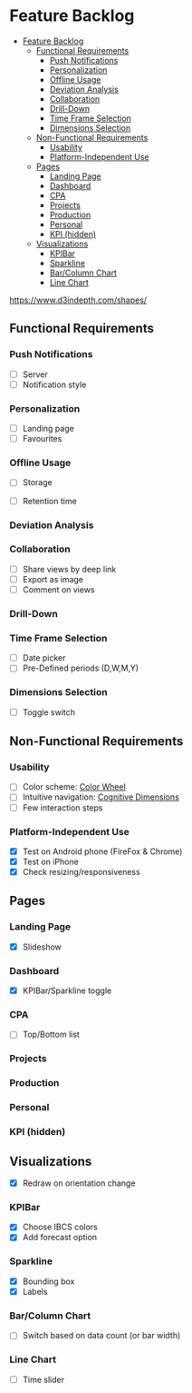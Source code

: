 # Feature Backlog

- [Feature Backlog](#feature-backlog)
  - [Functional Requirements](#functional-requirements)
    - [Push Notifications](#push-notifications)
    - [Personalization](#personalization)
    - [Offline Usage](#offline-usage)
    - [Deviation Analysis](#deviation-analysis)
    - [Collaboration](#collaboration)
    - [Drill-Down](#drill-down)
    - [Time Frame Selection](#time-frame-selection)
    - [Dimensions Selection](#dimensions-selection)
  - [Non-Functional Requirements](#non-functional-requirements)
    - [Usability](#usability)
    - [Platform-Independent Use](#platform-independent-use)
  - [Pages](#pages)
    - [Landing Page](#landing-page)
    - [Dashboard](#dashboard)
    - [CPA](#cpa)
    - [Projects](#projects)
    - [Production](#production)
    - [Personal](#personal)
    - [KPI (hidden)](#kpi-hidden)
  - [Visualizations](#visualizations)
    - [KPIBar](#kpibar)
    - [Sparkline](#sparkline)
    - [Bar/Column Chart](#barcolumn-chart)
    - [Line Chart](#line-chart)

https://www.d3indepth.com/shapes/

## Functional Requirements

### Push Notifications

- [ ] Server
- [ ] Notification style

### Personalization

- [ ] Landing page
- [ ] Favourites

### Offline Usage

- [ ] Storage
- [ ] Retention time


### Deviation Analysis

### Collaboration

- [ ] Share views by deep link
- [ ] Export as image
- [ ] Comment on views

### Drill-Down

### Time Frame Selection

- [ ] Date picker
- [ ] Pre-Defined periods (D,W,M,Y)

### Dimensions Selection

- [ ] Toggle switch

## Non-Functional Requirements

### Usability

- [ ] Color scheme: [Color Wheel](https://color.adobe.com/de/create/color-wheel)
- [ ] Intuitive navigation: [Cognitive Dimensions](https://www.uxbooth.com/articles/a-usable-guide-to-cognitive-dimensions/)
- [ ] Few interaction steps

### Platform-Independent Use

- [X] Test on Android phone (FireFox & Chrome)
- [X] Test on iPhone
- [X] Check resizing/responsiveness

## Pages

### Landing Page

- [X] Slideshow

### Dashboard

- [X] KPIBar/Sparkline toggle

### CPA

- [ ] Top/Bottom list

### Projects

### Production

### Personal

### KPI (hidden)

## Visualizations

- [X] Redraw on orientation change

### KPIBar

- [X] Choose IBCS colors
- [X] Add forecast option

### Sparkline

- [X] Bounding box
- [X] Labels

### Bar/Column Chart

- [ ] Switch based on data count (or bar width)

### Line Chart

- [ ] Time slider